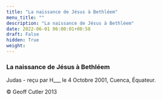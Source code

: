 ```yaml
---
title: "La naissance de Jésus à Bethléem"
menu_title: ""
description: "La naissance de Jésus à Bethléem"
date: 2022-06-01 06:00:01+00:58
draft: False
hidden: True
weight:
---
```

### La naissance de Jésus à Bethléem

Judas - reçu par H___  le 4 Octobre 2001, Cuenca, Équateur.



© Geoff Cutler 2013